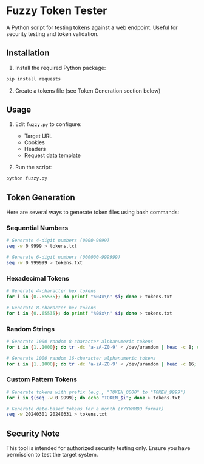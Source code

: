 # Fuzzy Token Tester

A Python script for testing tokens against a web endpoint. Useful for security testing and token validation.

## Installation

1. Install the required Python package:
```bash
pip install requests
```

2. Create a tokens file (see Token Generation section below)

## Usage

1. Edit `fuzzy.py` to configure:
   - Target URL
   - Cookies
   - Headers
   - Request data template

2. Run the script:
```bash
python fuzzy.py
```

## Token Generation

Here are several ways to generate token files using bash commands:

### Sequential Numbers
```bash
# Generate 4-digit numbers (0000-9999)
seq -w 0 9999 > tokens.txt

# Generate 6-digit numbers (000000-999999)
seq -w 0 999999 > tokens.txt
```

### Hexadecimal Tokens
```bash
# Generate 4-character hex tokens
for i in {0..65535}; do printf "%04x\n" $i; done > tokens.txt

# Generate 8-character hex tokens
for i in {0..65535}; do printf "%08x\n" $i; done > tokens.txt
```

### Random Strings
```bash
# Generate 1000 random 8-character alphanumeric tokens
for i in {1..1000}; do tr -dc 'a-zA-Z0-9' < /dev/urandom | head -c 8; echo; done > tokens.txt

# Generate 1000 random 16-character alphanumeric tokens
for i in {1..1000}; do tr -dc 'a-zA-Z0-9' < /dev/urandom | head -c 16; echo; done > tokens.txt
```

### Custom Pattern Tokens
```bash
# Generate tokens with prefix (e.g., "TOKEN_0000" to "TOKEN_9999")
for i in $(seq -w 0 9999); do echo "TOKEN_$i"; done > tokens.txt

# Generate date-based tokens for a month (YYYYMMDD format)
seq -w 20240301 20240331 > tokens.txt
```

## Security Note

This tool is intended for authorized security testing only. Ensure you have permission to test the target system.
